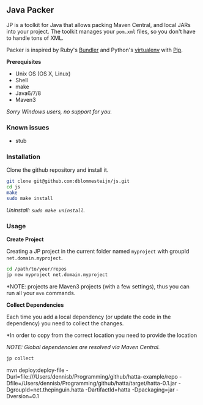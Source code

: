 ## Java Packer

JP is a toolkit for Java that allows packing Maven Central, and local JARs into your project. The toolkit manages your `pom.xml` files, so you don't have to handle tons of XML.

Packer is inspired by Ruby's [Bundler](http://bundler.io/) and Python's [virtualenv](https://virtualenv.readthedocs.org/en/latest/) with [Pip](https://pip.readthedocs.org/en/latest/).

**Prerequisites**

* Unix OS (OS X, Linux)
* Shell
* make
* Java6/7/8
* Maven3

*Sorry Windows users, no support for you.*


### Known issues

* stub


### Installation

Clone the github repository and install it.

```bash
git clone git@github.com:dblommesteijn/js.git
cd js
make
sudo make install
```

*Uninstall: `sudo make uninstall`.*


### Usage

**Create Project**

Creating a JP project in the current folder named `myproject` with groupId `net.domain.myproject`.

```bash
cd /path/to/your/repos
jp new myproject net.domain.myproject
```

*NOTE: projects are Maven3 projects (with a few settings), thus you can run all your `mvn` commands.

**Collect Dependencies**

Each time you add a local dependency (or update the code in the dependency) you need to collect the changes.

*In order to copy from the correct location you need to provide the location

*NOTE: Global dependencies are resolved via Maven Central.*

```bash
jp collect
```


mvn deploy:deploy-file -Durl=file:///Users/dennisb/Programming/github/hatta-example/repo -Dfile=/Users/dennisb/Programming/github/hatta/target/hatta-0.1.jar -DgroupId=net.thepinguin.hatta -DartifactId=hatta -Dpackaging=jar -Dversion=0.1




